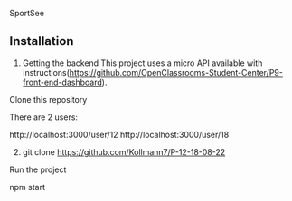SportSee

## Installation

1. Getting the backend
This project uses a micro API available with instructions(https://github.com/OpenClassrooms-Student-Center/P9-front-end-dashboard).

Clone this repository

There are 2 users:

http://localhost:3000/user/12
http://localhost:3000/user/18

2. git clone https://github.com/Kollmann7/P-12-18-08-22

Run the project 

npm start